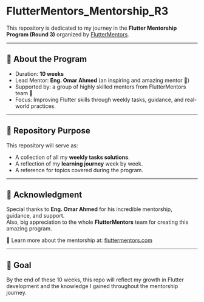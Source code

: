 # FlutterMentors_Mentorship_R3

This repository is dedicated to my journey in the **Flutter Mentorship Program (Round 3)** organized by [FlutterMentors](https://fluttermentors.com/).  

---

## 📌 About the Program
- Duration: **10 weeks**  
- Lead Mentor: **Eng. Omar Ahmed** (an inspiring and amazing mentor 🌟)  
- Supported by: a group of highly skilled mentors from FlutterMentors team 👏  
- Focus: Improving Flutter skills through weekly tasks, guidance, and real-world practices.  

---

## 📂 Repository Purpose
This repository will serve as:  
- A collection of all my **weekly tasks solutions**.  
- A reflection of my **learning journey** week by week.  
- A reference for topics covered during the program.  

---

## 🙏 Acknowledgment
Special thanks to **Eng. Omar Ahmed** for his incredible mentorship, guidance, and support.  
Also, big appreciation to the whole **FlutterMentors** team for creating this amazing program.  

🔗 Learn more about the mentorship at: [fluttermentors.com](https://fluttermentors.com/)  

---

## 🚀 Goal
By the end of these 10 weeks, this repo will reflect my growth in Flutter development and the knowledge I gained throughout the mentorship journey.
